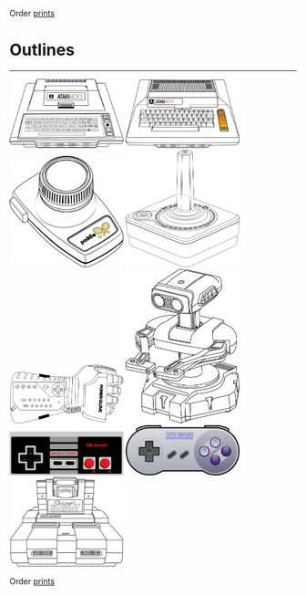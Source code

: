 Order [prints](http://prints.corkami.com/)

# Outlines
---
<a href="Atari400.pdf"><img src="Atari400.png" width="200" alt="Atari 400"></a>
<a href="Atari800.pdf"><img src="Atari800.png" width="200" alt="Atari 800"></a>
<a href="AtariCX30.pdf"><img src="AtariCX30.png" width="200" alt="Atari CX 30 paddle"></a>
<a href="AtariCX40.pdf"><img src="AtariCX40.png" width="200" alt="Atari CX 40 joystick"></a>
<a href="PowerGlove.pdf"><img src="PowerGlove.png" width="200" alt="Power Glove"></a>
<a href="rob.pdf"><img src="rob.png" width="200" alt="R.O.B."></a>
<a href="NesPad.pdf"><img src="NesPad.png" width="200" alt="NES pad"></a>
<a href="SnesPad.pdf"><img src="SnesPad.png" width="200" alt="SNES pad "></a>
<a href="SuperGameBoy.pdf"><img src="SuperGameBoy.png" width="200" alt="Super GameBoy"></a>

Order [prints](http://prints.corkami.com/)
